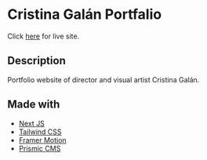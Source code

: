 # Cristina Galán Portfalio

Click [here](https://cristinagalan.com/) for live site.

## Description

Portfolio website of director and visual artist Cristina Galán.

## Made with

-   [Next JS](https://nextjs.org/)
-   [Tailwind CSS](https://tailwindcss.com/)
-   [Framer Motion](https://www.framer.com/api/motion)
-   [Prismic CMS](https://prismic.io/)
